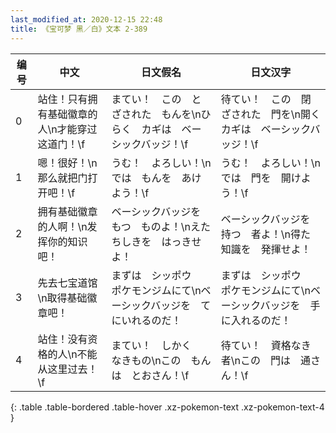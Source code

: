 ```yaml
---
last_modified_at: 2020-12-15 22:48
title: 《宝可梦 黑／白》文本 2-389
---
```

| 编号 | 中文 | 日文假名 | 日文汉字 |
| ---- | ---- | ---- | --- |
| 0 | 站住！只有拥有基础徽章的人\n才能穿过这道门！\f | まてい！　この　とざされた　もんを\nひらく　カギは　ベーシックバッジ！\f | 待てい！　この　閉ざされた　門を\n開く　カギは　ベーシックバッジ！\f |
| 1 | 嗯！很好！\n那么就把门打开吧！\f | うむ！　よろしい！\nでは　もんを　あけよう！\f | うむ！　よろしい！\nでは　門を　開けよう！\f |
| 2 | 拥有基础徽章的人啊！\n发挥你的知识吧！ | ベーシックバッジを　もつ　ものよ！\nえた　ちしきを　はっきせよ！ | ベーシックバッジを　持つ　者よ！\n得た　知識を　発揮せよ！ |
| 3 | 先去七宝道馆\n取得基础徽章吧！ | まずは　シッポウ　ポケモンジムにて\nベーシックバッジを　てにいれるのだ！ | まずは　シッポウ　ポケモンジムにて\nベーシックバッジを　手に入れるのだ！ |
| 4 | 站住！没有资格的人\n不能从这里过去！\f | まてい！　しかく　なきもの\nこの　もんは　とおさん！\f | 待てい！　資格なき者\nこの　門は　通さん！\f |
{: .table .table-bordered .table-hover .xz-pokemon-text .xz-pokemon-text-4 }